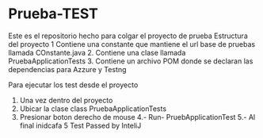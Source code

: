# Prueba-TEST
Este es el repositorio hecho para colgar el proyecto de prueba
Estructura del proyecto
1 Contiene una constante que mantiene el url base de pruebas 
llamada COnstante.java
2. Contiene una clase llamada PruebaApplicationTests 
3. Contiene un archivo POM donde se declaran las dependencias
para Azzure y Testng


Para ejecutar los test desde el proyecto

1. Una vez dentro del proyecto
2. Ubicar la clase class PruebaApplicationTests 
3. Presionar boton derecho de mouse
4.- Run- PruebApplicationTest
5.- Al final inidcafa 5 Test Passed by InteliJ
